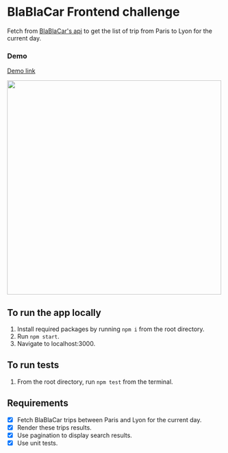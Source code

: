# BlaBlaCar Frontend challenge
Fetch from [BlaBlaCar's api](https://support.blablacar.com/hc/en-gb/articles/360014199820--Search-V3-API-Documentation) to get the list of trip from Paris to Lyon for the current day.

### Demo
[Demo link](https://lilysdemo.web.app)

<img src="https://user-images.githubusercontent.com/9043536/152699002-b7643128-151a-42e1-b738-27a09e8ce918.png" width="500" />

## To run the app locally
1. Install required packages by running `npm i` from the root directory.
2. Run `npm start`.
3. Navigate to localhost:3000.

## To run tests
1. From the root directory, run `npm test` from the terminal.

## Requirements
- [x] Fetch BlaBlaCar trips between Paris and Lyon for the current day.
- [x] Render these trips results.
- [x] Use pagination to display search results.
- [x] Use unit tests.
